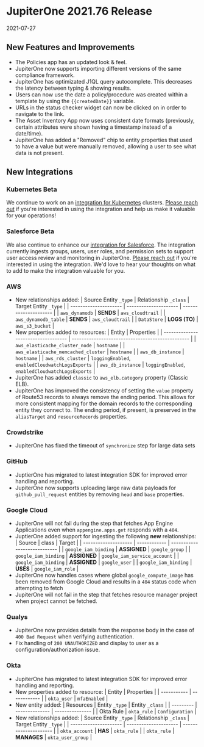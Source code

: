 # JupiterOne 2021.76 Release

2021-07-27

## New Features and Improvements

- The Policies app has an updated look & feel.
- JupiterOne now supports importing different versions of the same compliance framework.
- JupiterOne has optimizated J1QL query autocomplete. This decreases the latency between typing & showing results.
- Users can now use the date a policy/procedure was created within a template by using the `{{createdDate}}` variable.
- URLs in the status checker widget can now be clicked on in order to navigate to the link.
- The Asset Inventory App now uses consistent date formats (previously, certain attributes were shown having a timestamp instead of a date/time).
- JupiterOne has added a "Removed" chip to entity properties that used to have a value but were manually removed, allowing a user to see what data is not present.

## New Integrations

### Kubernetes Beta

We continue to work on an [integration for Kubernetes](https://github.com/JupiterOne/graph-kubernetes/blob/master/docs/jupiterone.md) clusters. [Please reach out](https://forms.gle/HoPsNdtMPwdzVA367) if you're interested in using the integration and help us make it valuable for your operations!

### Salesforce Beta

We also continue to enhance our [integration for Salesforce](https://github.com/JupiterOne/graph-salesforce/blob/master/docs/jupiterone.md). The integration currently ingests groups, users, user roles, and permission sets to support user access review and monitoring in JupiterOne. [Please reach out](https://forms.gle/HoPsNdtMPwdzVA367) if you're interested in using the integration. We'd love to hear your thoughts on what to add to make the integration valuable for you.


### AWS
- New relationships added:
  | Source Entity `_type` | Relationship `_class` | Target Entity `_type` |
  | --------------------- | --------------------- | --------------------- |
  | `aws_dynamodb`        | **SENDS**             | `aws_cloudtrail`      |
  | `aws_dynamodb_table`  | **SENDS**             | `aws_cloudtrail`      |
  | `DataStore`           | **LOGS (TO)**         | `aws_s3_bucket`       |
- New properties added to resources:
  | Entity                              | Properties                                       |
  | ----------------------------------- | ------------------------------------------------ |
  | `aws_elasticache_cluster_node`      | `hostname`                                       |
  | `aws_elasticache_memcached_cluster` | `hostname`                                       |
  | `aws_db_instance`                   | `hostname`                                       |
  | `aws_rds_cluster`                   | `loggingEnabled`, `enabledCloudwatchLogsExports` |
  | `aws_db_instance`                   | `loggingEnabled`, `enabledCloudwatchLogsExports` |
- JupiterOne has added `classic` to `aws_elb.category` property (Classic ELB).
- JupiterOne has improved the consistency of setting the `value` property of Route53 records to
  always remove the ending period. This allows for more consistent mapping for
  the domain records to the corresponding entity they connect to. The ending
  period, if present, is preserved in the `aliasTarget` and `resourceRecords`
  properties.
### Crowdstrike
- JupiterOne has fixed the timeout of `synchronize` step for large data sets
### GitHub
- JuptierOne has migrated to latest integration SDK for improved error handling and reporting.
- JupiterOne now supports uploading large raw data payloads for `github_pull_request` entities by removing `head` and `base` properties.
### Google Cloud
- JupiterOne will not fail during the step that fetches App Engine Applications even when
  `appengine.apps.get` responds with a `404`.
- JuptierOne added support for ingesting the following **new** relationships:
  | Source               | class        | Target                       |
  | -------------------- | ------------ | ---------------------------- |
  | `google_iam_binding` | **ASSIGNED** | `google_group`               |
  | `google_iam_binding` | **ASSIGNED** | `google_iam_service_account` |
  | `google_iam_binding` | **ASSIGNED** | `google_user`                |
  | `google_iam_binding` | **USES**     | `google_iam_role`            |
- JupiterOne now handles cases where global `google_compute_image` has been removed from Google
  Cloud and results in a `404` status code when attempting to fetch
- JupiterOne will not fail in the step that fetches resource manager project when project cannot
  be fetched.
### Qualys
- JupiterOne now provides details from the response body in the case of `400 Bad Request` when verifying authentication.
- Fix handling of `200 UNAUTHORIZED` and display to user as a configuration/authorization issue.
### Okta
- JupiterOne has migrated to latest integration SDK for improved error handling and reporting.
- New properties added to resource:
  | Entity      | Properties   |
  | ----------- | ------------ |
  | `okta_user` | `mfaEnabled` |
- New entity added:
  | Resources | Entity `_type` | Entity `_class` |
  | --------- | -------------- | --------------- |
  | Okta Rule | `okta_rule`    | `Configuration` |
- New relationships added:
  | Source Entity `_type` | Relationship `_class` | Target Entity `_type` |
  | --------------------- | --------------------- | --------------------- |
  | `okta_account`        | **HAS**               | `okta_rule`           |
  | `okta_rule`           | **MANAGES**           | `okta_user_group`     |
